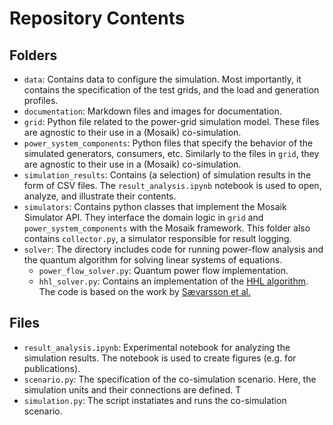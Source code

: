 # Repository Contents

## Folders
- `data`: Contains data to configure the simulation. Most importantly, it contains the specification of the test grids, and the load and generation profiles. 
- `documentation`: Markdown files and images for documentation. 
- `grid`: Python file related to the power-grid simulation model. These files are agnostic to their use in a (Mosaik) co-simulation.
- `power_system_components`: Python files that specify the behavior of the simulated generators, consumers, etc. Similarly to the files in `grid`, they are agnostic to their use in a (Mosaik) co-simulation.
- `simulation_results`: Contains (a selection) of simulation results in the form of CSV files. The `result_analysis.ipynb` notebook is used to open, analyze, and illustrate their contents.
- `simulators`: Contains python classes that implement the Mosaik Simulator API. They interface the domain logic in `grid` and `power_system_components` with the Mosaik framework. This folder also contains `collector.py`, a simulator responsible for result logging. 
- `solver`: The directory includes code for running power-flow analysis and the quantum algorithm for solving linear systems of equations.
    - `power_flow_solver.py`: Quantum power flow implementation.
    - `hhl_solver.py`: Contains an implementation of the [HHL algorithm](https://arxiv.org/abs/0811.3171). The code is based on the work by [Sævarsson et al.](https://arxiv.org/abs/2204.14028) 

## Files
- `result_analysis.ipynb`: Experimental notebook for analyzing the simulation results. The notebook is used to create figures (e.g. for publications). 
- `scenario.py`: The specification of the co-simulation scenario. Here, the simulation units and their connections are defined. T
- `simulation.py`: The script instatiates and runs the co-simulation scenario.
